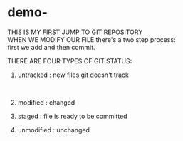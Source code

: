 # demo-
THIS IS MY FIRST JUMP TO GIT REPOSITORY
<br>
WHEN WE MODIFY OUR FILE there's a two step process:
<br>
first we add and then commit.
<br>

THERE ARE FOUR TYPES OF GIT STATUS:
<br>

1. untracked : new files git doesn't track
<br>

2. modified : changed <br>

3. staged : file is ready to be committed

4. unmodified : unchanged


